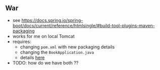 
## War

* see https://docs.spring.io/spring-boot/docs/current/reference/htmlsingle/#build-tool-plugins-maven-packaging
* works for me on local Tomcat
* requires:
    * changing `pom.xml` with new packaging details
    * changing the `BookApplication.java`
    * details [here](https://docs.spring.io/spring-boot/docs/current/reference/htmlsingle/#howto-create-a-deployable-war-file)
* TODO: how do we have both ??

